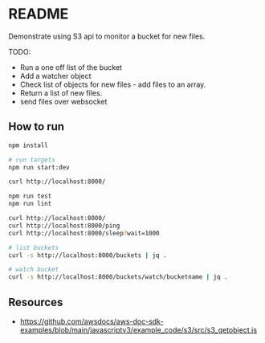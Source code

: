 # README

Demonstrate using S3 api to monitor a bucket for new files.

TODO:

* Run a one off list of the bucket
* Add a watcher object
* Check list of objects for new files - add files to an array.
* Return a list of new files. 
* send files over websocket




## How to run

```sh
npm install

# run targets
npm run start:dev

curl http://localhost:8000/

npm run test
npm run lint
```

```sh
curl http://localhost:8000/
curl http://localhost:8000/ping
curl http://localhost:8000/sleep?wait=1000

# list buckets
curl -s http://localhost:8000/buckets | jq . 

# watch bucket
curl -s http://localhost:8000/buckets/watch/bucketname | jq .
```

## Resources

* https://github.com/awsdocs/aws-doc-sdk-examples/blob/main/javascriptv3/example_code/s3/src/s3_getobject.js

